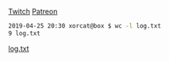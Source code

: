[Twitch](https://twitch.tv/ojreeves)
[Patreon](https://patreon.com/ojreeves)

```bash
2019-04-25 20:30 xorcat@box $ wc -l log.txt
9 log.txt
```

[log.txt](/log.txt)
